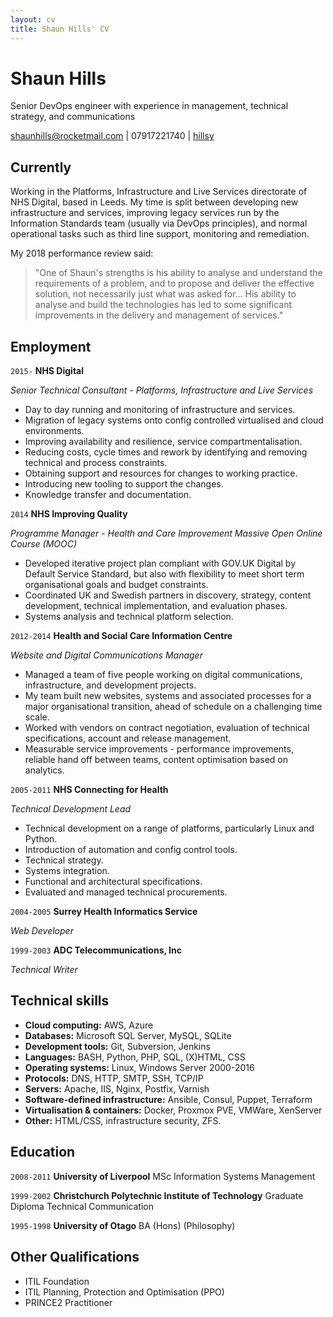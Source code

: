 ```yaml
---
layout: cv
title: Shaun Hills' CV
---
```

# Shaun Hills
Senior DevOps engineer with experience in management, technical strategy, and communications

<div id="webaddress">
<a href="mailto:shaunhills@rocketmail.com">shaunhills@rocketmail.com</a>
|
<!-- <i class="fa fa-github"></i> <a href="http://github.com/hillsy">hillsy</a> -->
<i class="fa fa-phone"></i> 07917221740
|
<i class="fa fa-twitter"></i> <a href="http://twitter.com/hillsy">hillsy</a>
</div>


## Currently

Working in the Platforms, Infrastructure and Live Services directorate of NHS
Digital, based in Leeds. My time is split between developing new infrastructure
and services, improving legacy services run by the Information Standards team
(usually via DevOps principles), and normal operational tasks such as third line
support, monitoring and remediation.

My 2018 performance review said:

> "One of Shaun's strengths is his ability to analyse and understand the
> requirements of a problem, and to propose and deliver the effective solution,
> not necessarily just what was asked for... His ability to analyse and build the
> technologies has led to some significant improvements in the delivery and
> management of services."

## Employment

`2015-`
__NHS Digital__

_Senior Technical Consultant - Platforms, Infrastructure and Live Services_

* Day to day running and monitoring of infrastructure and services.
* Migration of legacy systems onto config controlled virtualised and cloud environments.
* Improving availability and resilience, service compartmentalisation.
* Reducing costs, cycle times and rework by identifying and removing technical and process constraints.
* Obtaining support and resources for changes to working practice.
* Introducing new tooling to support the changes.
* Knowledge transfer and documentation.

`2014`
__NHS Improving Quality__

_Programme Manager - Health and Care Improvement Massive Open Online Course (MOOC)_

* Developed iterative project plan compliant with GOV.UK Digital by Default Service Standard, but also with flexibility to meet short term organisational goals and budget constraints.
* Coordinated UK and Swedish partners in discovery, strategy, content development, technical implementation, and evaluation phases.
* Systems analysis and technical platform selection.

`2012-2014`
__Health and Social Care Information Centre__

_Website and Digital Communications Manager_

* Managed a team of five people working on digital communications, infrastructure, and development projects.
* My team built new websites, systems and associated processes for a major organisational transition, ahead of schedule on a challenging time scale.
* Worked with vendors on contract negotiation, evaluation of technical specifications, account and release management.
* Measurable service improvements - performance improvements, reliable hand off between teams, content optimisation based on analytics.

`2005-2011`
__NHS Connecting for Health__

_Technical Development Lead_

* Technical development on a range of platforms, particularly Linux and Python.
* Introduction of automation and config control tools.
* Technical strategy.
* Systems integration.
* Functional and architectural specifications.
* Evaluated and managed technical procurements.

`2004-2005`
__Surrey Health Informatics Service__

_Web Developer_

`1999-2003`
__ADC Telecommunications, Inc__

_Technical Writer_

## Technical skills
 <!-- TODO: proficiency level -->

* **Cloud computing:** AWS, Azure
* **Databases:** Microsoft SQL Server, MySQL, SQLite
* **Development tools:** Git, Subversion, Jenkins
* **Languages:** BASH, Python, PHP, SQL, (X)HTML, CSS
* **Operating systems:** Linux, Windows Server 2000-2016
* **Protocols:** DNS, HTTP, SMTP, SSH, TCP/IP
* **Servers:** Apache, IIS, Nginx, Postfix, Varnish
* **Software-defined infrastructure:** Ansible, Consul, Puppet, Terraform
* **Virtualisation & containers:** Docker, Proxmox PVE, VMWare, XenServer
* **Other:** HTML/CSS, infrastructure security, ZFS.

## Education

`2008-2011`
__University of Liverpool__ MSc Information Systems Management

`1999-2002`
__Christchurch Polytechnic Institute of Technology__ Graduate Diploma Technical Communication

`1995-1998`
__University of Otago__ BA (Hons) (Philosophy)

## Other Qualifications
* ITIL Foundation
* ITIL Planning, Protection and Optimisation (PPO)
* PRINCE2 Practitioner

<!--
## Links-->

<!-- fa are fontawesome, ai are academicons -->
<!-- * <i class="fa fa-envelope"></i> <a href="mailto:shaunhills@rocketmail.com">shaunhills@rocketmail.com</a><br />-->
<!-- * <i class="fa fa-github"></i> <a href="http://github.com/hillsy">hillsy</a><br />-->
<!-- * <i class="fa fa-twitter"></i> <a href="http://twitter.com/hillsy">hillsy</a><br /> -->
 <!--* <i class="fa fa-linkedin"></i> <a href="https://www.linkedin.com/in/shaunhills/">LinkedIn</a>-->
<!-- * <i class="fa fa-stack-overflow"></i> <a href="http://stackoverflow.com/users/1274516/blmoore">StackOverflow</a> -->

<!-- ### Footer

Last updated: Jul 2018 -->
